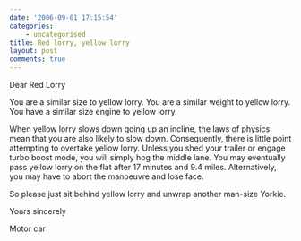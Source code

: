 ```yaml
---
date: '2006-09-01 17:15:54'
categories:
    - uncategorised
title: Red lorry, yellow lorry
layout: post
comments: true
---
```

Dear Red Lorry

You are a similar size to yellow lorry. You are a similar weight to
yellow lorry. You have a similar size engine to yellow lorry.

When yellow lorry slows down going up an incline, the laws of physics
mean that you are also likely to slow down. Consequently, there is
little point attempting to overtake yellow lorry. Unless you shed your
trailer or engage turbo boost mode, you will simply hog the middle lane.
You may eventually pass yellow lorry on the flat after 17 minutes and
9.4 miles. Alternatively, you may have to abort the manoeuvre and lose
face.

So please just sit behind yellow lorry and unwrap another man-size
Yorkie.

Yours sincerely

Motor car
